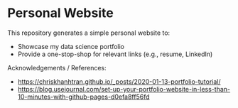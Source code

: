 # Personal Website

This repository generates a simple personal website to:

- Showcase my data science portfolio
- Provide a one-stop-shop for relevant links (e.g., resume, LinkedIn)

Acknowledgements / References:

- https://chriskhanhtran.github.io/_posts/2020-01-13-portfolio-tutorial/
- https://blog.usejournal.com/set-up-your-portfolio-website-in-less-than-10-minutes-with-github-pages-d0efa8ff56fd

